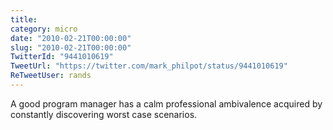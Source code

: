```yaml
---
title: 
category: micro
date: "2010-02-21T00:00:00"
slug: "2010-02-21T00:00:00"
TwitterId: "9441010619"
TweetUrl: "https://twitter.com/mark_philpot/status/9441010619"
ReTweetUser: rands
---
```


<i class="fa fa-retweet" aria-hidden="true"></i> A good program manager has a
calm professional ambivalence acquired by constantly discovering worst case
scenarios.
